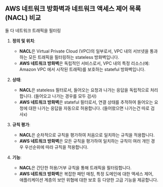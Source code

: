 ## AWS 네트워크 방화벽과 네트워크 액세스 제어 목록 (NACL) 비교

둘 다 네트워크 트래픽을 필터링

1. **정의 및 위치**:
   - **NACL**은 Virtual Private Cloud (VPC)의 일부로서, VPC 내의 서브넷을 통과하는 모든 트래픽을 필터링하는 stateless 방화벽입니다.
   - **AWS 네트워크 방화벽**은 독립적인 서비스로서, VPC 내의 특정 리소스(예: Amazon VPC 에서 시작된 트래픽)를 보호하는 stateful 방화벽입니다.

2. **상태**:
   - **NACL**은 stateless 필터로서, 들어오는 요청과 나가는 응답을 독립적으로 처리합니다. (들어오고 나가는 경우를 모두 검사)
   - **AWS 네트워크 방화벽**은 stateful 필터로서, 연결 상태를 추적하여 들어오는 요청에 대한 나가는 응답을 자동으로 허용합니다. (들어왔으면 나가는건 따로 검사x)

3. **규칙 평가**:
   - **NACL**은 순차적으로 규칙을 평가하여 처음으로 일치하는 규칙을 적용합니다.
   - **AWS 네트워크 방화벽**은 모든 규칙을 평가하여 일치하는 규칙이 여러 개인 경우 우선순위에 따라 규칙을 적용합니다.

4. **기능**:
   - **NACL**은 간단한 허용/거부 규칙을 통해 트래픽을 필터링합니다.
   - **AWS 네트워크 방화벽**은 복잡한 패턴 매칭, 특정 도메인에 대한 액세스 제어, 애플리케이션 계층의 보안 위협에 대한 보호 등 다양한 고급 기능을 제공합니다.
